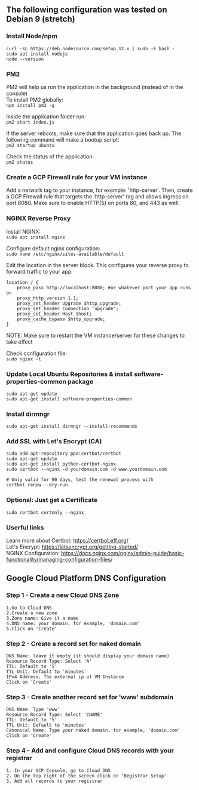 ## The following configuration was tested on Debian 9 (stretch)

### Install Node/npm
```
curl -sL https://deb.nodesource.com/setup_12.x | sudo -E bash -
sudo apt install nodejs
node --version
```

### PM2
PM2 will help us run the application in the background (instead of in the console)<br>
To install PM2 globally:<br>
`npm install pm2 -g`

Inside the application folder run:<br>
`pm2 start index.js`

If the server reboots, make sure that the application goes back up.
The following command will make a bootup script: <br>
`pm2 startup ubuntu`

Check the status of the application:<br>
`pm2 status`

### Create a GCP Firewall rule for your VM instance
Add a network tag to your instance, for example: 'http-server'.
Then, create a GCP Firewall rule that targets the 'http-server' tag and allows ingress on port 8080.
Make sure to enable HTTP(S) on ports 80, and 443 as well.


### NGINX Reverse Proxy
Install NGINX:<br>
`sudo apt install nginx`

Configure default nginx configuration:<br>
`sudo nano /etc/nginx/sites-available/default`

Edit the location in the server block.
This configures your reverse proxy to forward traffic to your app:<br>
```
location / {
    proxy_pass http://localhost:8080; #or whatever port your app runs on
    proxy_http_version 1.1;
    proxy_set_header Upgrade $http_upgrade;
    proxy_set_header Connection 'upgrade';
    proxy_set_header Host $host;
    proxy_cache_bypass $http_upgrade;
}
```

NOTE: Make sure to restart the VM instance/server for these changes to take effect<br>

Check configuration file:<br>
`sudo nginx -t`

### Update Local Ubuntu Repositories & install software-properties-common package
`sudo apt-get update`<br>
`sudo apt-get install software-properties-common`<br>

### Install dirmngr
`sudo apt-get install dirmngr --install-recommends`

### Add SSL with Let's Encrypt (CA)
```
sudo add-apt-repository ppa:certbot/certbot
sudo apt-get update
sudo apt-get install python-certbot-nginx
sudo certbot --nginx -d yourdomain.com -d www.yourdomain.com

# Only valid for 90 days, test the renewal process with
certbot renew --dry-run
```

### Optional: Just get a Certificate
`sudo certbot certonly --nginx`<br>

### Userful links
Learn more about Certbot: https://certbot.eff.org/<br>
Let's Encrypt: https://letsencrypt.org/getting-started/<br>
NGINX Configuration: https://docs.nginx.com/nginx/admin-guide/basic-functionality/managing-configuration-files/<br>

## Google Cloud Platform DNS Configuration

### Step 1 - Create a new Cloud DNS Zone
```
1.Go to Cloud DNS
2.Create a new zone
3.Zone name: Give it a name
4.DNS name: your domain, for example, 'domain.com'
5.Click on 'Create'
```

### Step 2 - Create a record set for naked domain
```
DNS Name: leave it empty (it should display your domain name)
Resource Record Type: Select 'A'
TTL: Default to '5'
TTL Unit: Default to 'minutes'
IPv4 Address: The external ip of VM Instance
Click on 'Create'
```

### Step 3 - Create another record set for 'www' subdomain
```
DNS Name: Type 'www'
Resource Record Type: Select 'CNAME'
TTL: Default to '5'
TTL Unit: Default to 'minutes'
Canonical Name: Type your naked domain, for example, 'domain.com'
Click on 'Create'
```

### Step 4 - Add and configure Cloud DNS records with your registrar
```
1. In your GCP Console, go to Cloud DNS
2. On the top right of the screen click on 'Registrar Setup'
3. Add all records to your registrar
```

